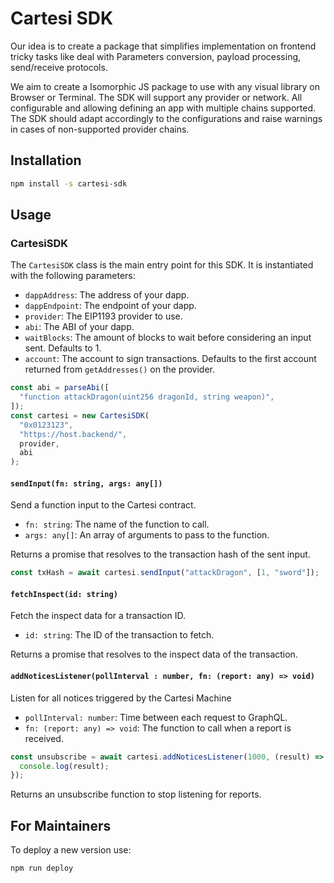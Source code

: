 # Cartesi SDK

Our idea is to create a package that simplifies implementation on frontend tricky tasks like deal with Parameters conversion, payload processing, send/receive protocols.

We aim to create a Isomorphic JS package to use with any visual library on Browser or Terminal. The SDK will support any provider or network. All configurable and allowing defining an app with multiple chains supported. The SDK should adapt accordingly to the configurations and raise warnings in cases of non-supported provider chains.

## Installation

```sh
npm install -s cartesi-sdk
```

## Usage

### CartesiSDK

The `CartesiSDK` class is the main entry point for this SDK. It is instantiated with the following parameters:

- `dappAddress`: The address of your dapp.
- `dappEndpoint`: The endpoint of your dapp.
- `provider`: The EIP1193 provider to use.
- `abi`: The ABI of your dapp.
- `waitBlocks`: The amount of blocks to wait before considering an input sent. Defaults to 1.
- `account`: The account to sign transactions. Defaults to the first account returned from `getAddresses()` on the provider.

```ts
const abi = parseAbi([
  "function attackDragon(uint256 dragonId, string weapon)",
]);
const cartesi = new CartesiSDK(
  "0x0123123",
  "https://host.backend/",
  provider,
  abi
);
```

#### `sendInput(fn: string, args: any[])`

Send a function input to the Cartesi contract.

- `fn: string`: The name of the function to call.
- `args: any[]`: An array of arguments to pass to the function.

Returns a promise that resolves to the transaction hash of the sent input.

```ts
const txHash = await cartesi.sendInput("attackDragon", [1, "sword"]);
```

#### `fetchInspect(id: string)`

Fetch the inspect data for a transaction ID.

- `id: string`: The ID of the transaction to fetch.

Returns a promise that resolves to the inspect data of the transaction.

#### `addNoticesListener(pollInterval : number, fn: (report: any) => void)`

Listen for all notices triggered by the Cartesi Machine

- `pollInterval: number`: Time between each request to GraphQL.
- `fn: (report: any) => void`: The function to call when a report is received.

```ts
const unsubscribe = await cartesi.addNoticesListener(1000, (result) => {
  console.log(result);
});
```

Returns an unsubscribe function to stop listening for reports.

## For Maintainers

To deploy a new version use:

```sh
npm run deploy
```

